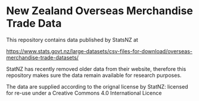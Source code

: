 # New Zealand Overseas Merchandise Trade Data

This repository contains data published by StatsNZ at

https://www.stats.govt.nz/large-datasets/csv-files-for-download/overseas-merchandise-trade-datasets/

StatNZ has recently removed older data from their website, therefore this repository makes sure the data remain available for research purposes.

The data are supplied according to the orignal license by StatNZ: licensed for re-use under a Creative Commons 4.0 International Licence
